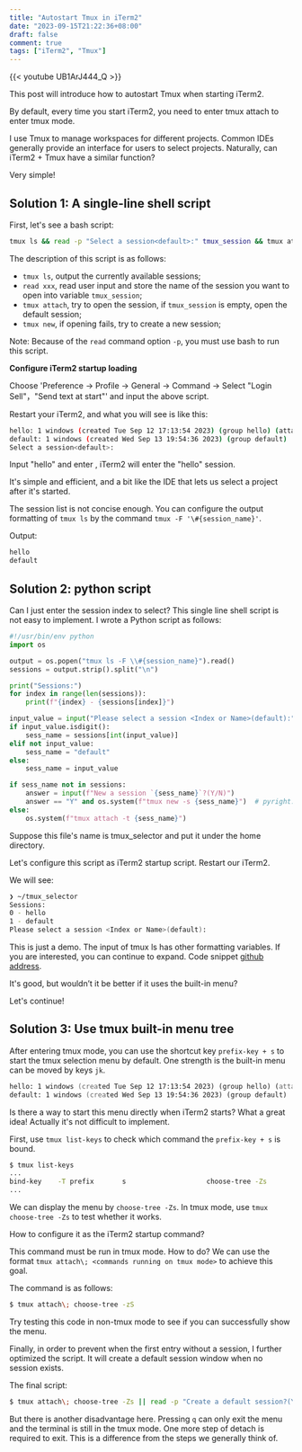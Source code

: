 ```yaml
---
title: "Autostart Tmux in iTerm2"
date: "2023-09-15T21:22:36+08:00"
draft: false
comment: true
tags: ["iTerm2", "Tmux"]
---
```


{{< youtube UB1ArJ444_Q >}}

This post will introduce how to autostart Tmux when starting iTerm2. 

By default, every time you start iTerm2, you need to enter tmux attach to enter tmux mode.

I use Tmux to manage workspaces for different projects. Common IDEs generally provide an interface for users to select projects. Naturally, can iTerm2 + Tmux have a similar function?

Very simple!

## Solution 1: A single-line shell script

First, let's see a bash script:

```bash
tmux ls && read -p "Select a session<default>:" tmux_session && tmux attach -t ${tmux_session:-default} || tmux new -s ${tmux_session:-default}
```

The description of this script is as follows:

- `tmux ls`, output the currently available sessions;
- `read xxx`, read user input and store the name of the session you want to open into variable `tmux_session`;
- `tmux attach`, try to open the session, if `tmux_session` is empty, open the default session;
- `tmux new`, if opening fails, try to create a new session;

Note: Because of the `read` command option `-p`, you must use bash to run this script.

**Configure iTerm2 startup loading**

Choose 'Preference -> Profile -> General -> Command -> Select "Login Sell"，"Send text at start"' and input the above script.

Restart your iTerm2, and what you will see is like this:

```bash
hello: 1 windows (created Tue Sep 12 17:13:54 2023) (group hello) (attached)
default: 1 windows (created Wed Sep 13 19:54:36 2023) (group default)
Select a session<default>:
```

Input "hello" and enter , iTerm2 will enter the "hello" session. 

It's simple and efficient, and a bit like the IDE that lets us select a project after it's started.

The session list is not concise enough. You can configure the output formatting of `tmux ls` by the command `tmux -F '\#{session_name}'`.

Output: 

```bash
hello
default
```

## Solution 2: python script

Can I just enter the session index to select? This single line shell script is not easy to implement. I wrote a Python script as follows:

```python
#!/usr/bin/env python
import os

output = os.popen("tmux ls -F \\#{session_name}").read()
sessions = output.strip().split("\n")

print("Sessions:")
for index in range(len(sessions)):
    print(f"{index} - {sessions[index]}")

input_value = input("Please select a session <Index or Name>(default):")
if input_value.isdigit():
    sess_name = sessions[int(input_value)]
elif not input_value:
    sess_name = "default"
else:
    sess_name = input_value

if sess_name not in sessions:
    answer = input(f"New a session `{sess_name}`?(Y/N)")
    answer == "Y" and os.system(f"tmux new -s {sess_name}")  # pyright: ignore
else:
    os.system(f"tmux attach -t {sess_name}")
```

Suppose this file's name is tmux_selector and put it under the home directory. 

Let's configure this script as iTerm2 startup script. Restart our iTerm2.

We will see:

```bash
❯ ~/tmux_selector
Sessions:
0 - hello
1 - default
Please select a session <Index or Name>(default):
```

This is just a demo. The input of tmux ls has other formatting variables. If you are interested, you can continue to expand. Code snippet [github address](https://gist.github.com/poloxue/37d3d79b35964ab8d885296b84ab4b5a).

It's good, but wouldn’t it be better if it uses the built-in menu? 

Let's continue!

## Solution 3: Use tmux built-in menu tree

After entering tmux mode, you can use the shortcut key `prefix-key + s` to start the tmux selection menu by default. One strength is the built-in menu can be moved by keys `jk`. 

```zsh
hello: 1 windows (created Tue Sep 12 17:13:54 2023) (group hello) (attached)
default: 1 windows (created Wed Sep 13 19:54:36 2023) (group default)
```

Is there a way to start this menu directly when iTerm2 starts? What a great idea! Actually it's not difficult to implement.

First, use `tmux list-keys` to check which command the `prefix-key + s`  is bound.

```zsh
$ tmux list-keys
...
bind-key    -T prefix       s                    choose-tree -Zs
...
```

We can display the menu by `choose-tree -Zs`. In tmux mode, use `tmux choose-tree -Zs` to test whether it works.

How to configure it as the iTerm2 startup command?

This command must be run in tmux mode. How to do? We can use the format `tmux attach\; <commands running on tmux mode>` to achieve this goal.

The command is as follows:

```zsh
$ tmux attach\; choose-tree -zS
```

Try testing this code in non-tmux mode to see if you can successfully show the menu. 

Finally, in order to prevent when the first entry without a session, I further optimized the script. It will create a default session window when no session exists.

The final script:

```bash
$ tmux attach\; choose-tree -Zs || read -p "Create a default session?(Y/N)" anwser && [[ "${anwser}" == "Y" ]] && tmux new -t default
```

But there is another disadvantage here. Pressing `q` can only exit the menu and the terminal is still in the tmux mode. One more step of detach is required to exit. This is a difference from the steps we generally think of.

